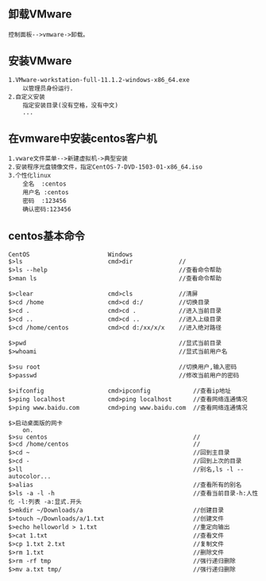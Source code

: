 卸载VMware
----------------
	控制面板-->vmware->卸载。

安装VMware
----------------
	1.VMware-workstation-full-11.1.2-windows-x86_64.exe
		以管理员身份运行.
	2.自定义安装
		指定安装目录(没有空格，没有中文)
		...

在vmware中安装centos客户机
---------------------------
	1.vware文件菜单-->新建虚拟机->典型安装
	2.安装程序光盘镜像文件，指定CentOS-7-DVD-1503-01-x86_64.iso
	3.个性化linux
		全名	:centos
		用户名	:centos
		密码	:123456
		确认密码:123456


centos基本命令
---------------------------
	CentOS						Windows
	$>ls						cmd>dir				//
	$>ls --help										//查看命令帮助
	$>man ls										//查看命令帮助
	
	$>clear						cmd>cls				//清屏
	$>cd /home					cmd>cd d:/			//切换目录
	$>cd .						cmd>cd .			//进入当前目录
	$>cd ..						cmd>cd ..			//进入上级目录
	$>cd /home/centos			cmd>cd d:/xx/x/x	//进入绝对路径

	$>pwd											//显式当前目录
	$>whoami										//显式当前用户名

	$>su root										//切换用户,输入密码
	$>passwd										//修改当前用户的密码

	$>ifconfig					cmd>ipconfig			//查看ip地址
	$>ping localhost			cmd>ping localhost		//查看网络连通情况
	$>ping www.baidu.com		cmd>ping www.baidu.com	//查看网络连通情况

	$>启动桌面版的网卡
		on.
	$>su centos											//
	$>cd /home/centos									//
	$>cd ~												//回到主目录
	$>cd -												//回到上次的目录
	$>ll												//别名,ls -l --autocolor...
	$>alias												//查看所有的别名
	$>ls -a -l -h										//查看当前目录-h:人性化 -l:列表 -a:显式.开头
	$>mkdir ~/Downloads/a								//创建目录
	$>touch ~/Downloads/a/1.txt							//创建文件
	$>echo helloworld > 1.txt							//重定向输出
	$>cat 1.txt											//查看文件
	$>cp 1.txt 2.txt									//复制文件
	$>rm 1.txt											//删除文件
	$>rm -rf tmp										//强行递归删除
	$>mv a.txt tmp/										//强行递归删除
